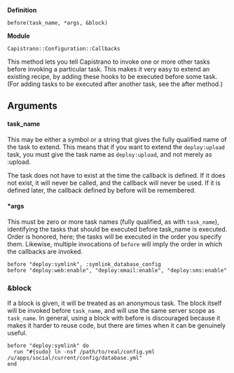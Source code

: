 **Definition**

    before(task_name, *args, &block) 

**Module**

    Capistrano::Configuration::Callbacks 

This method lets you tell Capistrano to invoke one or more other tasks before invoking a particular task. This makes it very easy to extend an existing recipe, by adding these hooks to be executed before some task. (For adding tasks to be executed after another task, see the after method.)

## Arguments


#### task_name

This may be either a symbol or a string that gives the fully qualified name of the task to extend. This means that if you want to extend the `deploy:upload` task, you must give the task name as `deploy:upload`, and not merely as :upload.

The task does not have to exist at the time the callback is defined. If it does not exist, it will never be called, and the callback will never be used. If it is defined later, the callback defined by before will be remembered.

#### *args

This must be zero or more task names (fully qualified, as with `task_name`), identifying the tasks that should be executed before task_name is executed. Order is honored, here; the tasks will be executed in the order you specify them. Likewise, multiple invocations of `before` will imply the order in which the callbacks are invoked.

    before "deploy:symlink", :symlink_database_config
    before "deploy:web:enable", "deploy:email:enable", "deploy:sms:enable"

### &block

If a block is given, it will be treated as an anonymous task. The block itself will be invoked before `task_name`, and will use the same server scope as `task_name`. In general, using a block with before is discouraged because it makes it harder to reuse code, but there are times when it can be genuinely useful.

    before "deploy:symlink" do
      run "#{sudo} ln -nsf /path/to/real/config.yml /u/apps/social/current/config/database.yml"
    end
